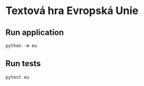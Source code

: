 # Textová hra Evropská Unie

## Run application
```
python -m eu
```

## Run tests
```
pytest eu
```
